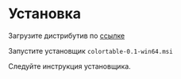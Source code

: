 # Установка

Загрузите дистрибутив по [ссылке](https://blog.altuninvv.ru)

Запустите установщик `colortable-0.1-win64.msi`

Следуйте инструкция установщика.
